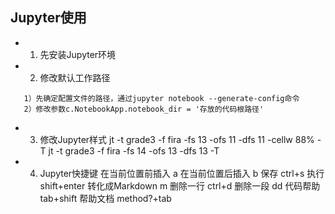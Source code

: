 

## Jupyter使用

* 1. 先安装Jupyter环境
* 2. 修改默认工作路径
```
   1）先确定配置文件的路径，通过jupyter notebook --generate-config命令
   2）修改参数c.NotebookApp.notebook_dir = '存放的代码根路径'
```
* 3. 修改Jupyter样式
   jt -t grade3 -f fira  -fs 13 -ofs 11 -dfs 11 -cellw 88% -T
   jt -t grade3 -f fira  -fs 14 -ofs 13 -dfs 13 -T


* 4. Jupyter快捷键
   在当前位置前插入 a
   在当前位置后插入 b
   保存 ctrl+s
   执行 shift+enter
   转化成Markdown  m
   删除一行 ctrl+d
   删除一段 dd
   代码帮助 tab+shift
   帮助文档 method?+tab
